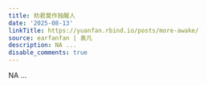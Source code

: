 ```yaml
---
title: 劝君莫作独醒人
date: '2025-08-13'
linkTitle: https://yuanfan.rbind.io/posts/more-awake/
source: earfanfan | 袁凡
description: NA ...
disable_comments: true
---
```

NA ...